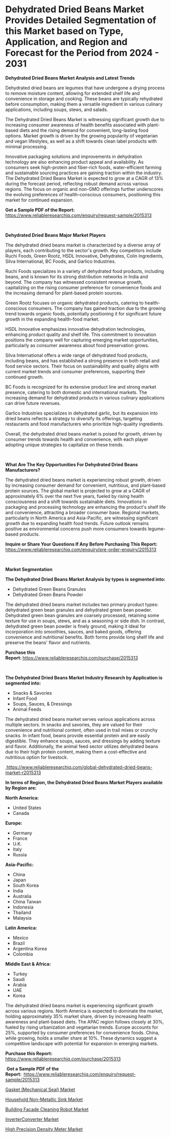 <p><h1>Dehydrated Dried Beans Market Provides Detailed Segmentation of this Market based on Type, Application, and Region and Forecast for the Period from 2024 - 2031</h1></p><p><strong>Dehydrated Dried Beans Market Analysis and Latest Trends</strong></p>
<p><p>Dehydrated dried beans are legumes that have undergone a drying process to remove moisture content, allowing for extended shelf life and convenience in storage and cooking. These beans are typically rehydrated before consumption, making them a versatile ingredient in various culinary applications, including soups, stews, and salads.</p><p>The Dehydrated Dried Beans Market is witnessing significant growth due to increasing consumer awareness of health benefits associated with plant-based diets and the rising demand for convenient, long-lasting food options. Market growth is driven by the growing popularity of vegetarian and vegan lifestyles, as well as a shift towards clean label products with minimal processing.</p><p>Innovative packaging solutions and improvements in dehydration technology are also enhancing product appeal and availability. As consumers seek high-protein and fiber-rich foods, water-efficient farming and sustainable sourcing practices are gaining traction within the industry. The Dehydrated Dried Beans Market is expected to grow at a CAGR of 13% during the forecast period, reflecting robust demand across various regions. The focus on organic and non-GMO offerings further underscores the evolving preferences of health-conscious consumers, positioning this market for continued expansion.</p></p>
<p><strong>Get a Sample PDF of the Report:&nbsp;</strong> <a href="https://www.reliableresearchiq.com/enquiry/request-sample/2015313?utm_campaign=100&utm_medium=2&utm_source=Github&utm_content=ia&utm_term=27102024&utm_id=dehydrated-dried-beans">https://www.reliableresearchiq.com/enquiry/request-sample/2015313</a></p>
<p>&nbsp;</p>
<p><strong>Dehydrated Dried Beans Major Market Players</strong></p>
<p><p>The dehydrated dried beans market is characterized by a diverse array of players, each contributing to the sector's growth. Key competitors include Ruchi Foods, Green Rootz, HSDL Innovative, Dehydrates, Colin Ingredients, Silva International, BC Foods, and Garlico Industries.</p><p>Ruchi Foods specializes in a variety of dehydrated food products, including beans, and is known for its strong distribution networks in India and beyond. The company has witnessed consistent revenue growth, capitalizing on the rising consumer preference for convenience foods and the increasing demand for plant-based protein sources.</p><p>Green Rootz focuses on organic dehydrated products, catering to health-conscious consumers. The company has gained traction due to the growing trend towards organic foods, potentially positioning it for significant future growth in the expanding health-food market.</p><p>HSDL Innovative emphasizes innovative dehydration technologies, enhancing product quality and shelf life. This commitment to innovation positions the company well for capturing emerging market opportunities, particularly as consumer awareness about food preservation grows.</p><p>Silva International offers a wide range of dehydrated food products, including beans, and has established a strong presence in both retail and food service sectors. Their focus on sustainability and quality aligns with current market trends and consumer preferences, supporting their continued growth.</p><p>BC Foods is recognized for its extensive product line and strong market presence, catering to both domestic and international markets. The increasing demand for dehydrated products in various culinary applications can drive future revenues.</p><p>Garlico Industries specializes in dehydrated garlic, but its expansion into dried beans reflects a strategy to diversify its offerings, targeting restaurants and food manufacturers who prioritize high-quality ingredients. </p><p>Overall, the dehydrated dried beans market is poised for growth, driven by consumer trends towards health and convenience, with each player adopting unique strategies to capitalize on these trends.</p></p>
<p>&nbsp;</p>
<p><strong>What Are The Key Opportunities For Dehydrated Dried Beans Manufacturers?</strong></p>
<p><p>The dehydrated dried beans market is experiencing robust growth, driven by increasing consumer demand for convenient, nutritious, and plant-based protein sources. The global market is projected to grow at a CAGR of approximately 6% over the next five years, fueled by rising health consciousness and a shift towards sustainable diets. Innovations in packaging and processing technology are enhancing the product's shelf life and convenience, attracting a broader consumer base. Regional markets, particularly in North America and Asia-Pacific, are witnessing significant growth due to expanding health food trends. Future outlook remains positive as environmental concerns push more consumers towards legume-based products.</p></p>
<p><strong>Inquire or Share Your Questions If Any Before Purchasing This Report:</strong> <a href="https://www.reliableresearchiq.com/enquiry/pre-order-enquiry/2015313?utm_campaign=100&utm_medium=2&utm_source=Github&utm_content=ia&utm_term=27102024&utm_id=dehydrated-dried-beans">https://www.reliableresearchiq.com/enquiry/pre-order-enquiry/2015313</a></p>
<p>&nbsp;</p>
<p><strong>Market Segmentation</strong></p>
<p><strong>The Dehydrated Dried Beans Market Analysis by types is segmented into:</strong></p>
<p><ul><li>Dehydrated Green Beans Granules</li><li>Dehydrated Green Beans Powder</li></ul></p>
<p><p>The dehydrated dried beans market includes two primary product types: dehydrated green bean granules and dehydrated green bean powder. Dehydrated green bean granules are coarsely processed, retaining some texture for use in soups, stews, and as a seasoning or side dish. In contrast, dehydrated green bean powder is finely ground, making it ideal for incorporation into smoothies, sauces, and baked goods, offering convenience and nutritional benefits. Both forms provide long shelf life and preserve the beans' flavor and nutrients.</p></p>
<p><strong>Purchase this Report:&nbsp;</strong><a href="https://www.reliableresearchiq.com/purchase/2015313?utm_campaign=100&utm_medium=2&utm_source=Github&utm_content=ia&utm_term=27102024&utm_id=dehydrated-dried-beans">https://www.reliableresearchiq.com/purchase/2015313</a></p>
<p>&nbsp;</p>
<p><strong>The Dehydrated Dried Beans Market Industry Research by Application is segmented into:</strong></p>
<p><ul><li>Snacks & Savories</li><li>Infant Food</li><li>Soups, Sauces, & Dressings</li><li>Animal Feeds</li></ul></p>
<p><p>The dehydrated dried beans market serves various applications across multiple sectors. In snacks and savories, they are valued for their convenience and nutritional content, often used in trail mixes or crunchy snacks. In infant food, beans provide essential protein and are easily digestible. They enhance soups, sauces, and dressings by adding texture and flavor. Additionally, the animal feed sector utilizes dehydrated beans due to their high protein content, making them a cost-effective and nutritious option for livestock.</p></p>
<p><a href="https://www.reliableresearchiq.com/global-dehydrated-dried-beans-market-r2015313?utm_campaign=100&utm_medium=2&utm_source=Github&utm_content=ia&utm_term=27102024&utm_id=dehydrated-dried-beans">&nbsp;https://www.reliableresearchiq.com/global-dehydrated-dried-beans-market-r2015313</a></p>
<p><strong>In terms of Region, the Dehydrated Dried Beans Market Players available by Region are:</strong></p>
<p>
    <p> <strong> North America: </strong>
        <ul>
            <li>United States</li>
            <li>Canada</li>
        </ul>
        </p> 
    <p> <strong> Europe: </strong>
        <ul>
            <li>Germany</li>
            <li>France</li>
            <li>U.K.</li>
            <li>Italy</li>
            <li>Russia</li>
        </ul>
        </p> 
    <p> <strong> Asia-Pacific: </strong>
        <ul>
            <li>China</li>
            <li>Japan</li>
            <li>South Korea</li>
            <li>India</li>
            <li>Australia</li>
            <li>China Taiwan</li>
            <li>Indonesia</li>
            <li>Thailand</li>
            <li>Malaysia</li>
        </ul>
        </p> 
    <p> <strong> Latin America: </strong>
        <ul>
            <li>Mexico</li>
            <li>Brazil</li>
            <li>Argentina Korea</li>
            <li>Colombia</li>
        </ul>
        </p> 
    <p> <strong> Middle East & Africa: </strong>
        <ul>
            <li>Turkey</li>
            <li>Saudi</li>
            <li>Arabia</li>
            <li>UAE</li>
            <li>Korea</li>
        </ul>
    </p>
    </p>
<p><p>The dehydrated dried beans market is experiencing significant growth across various regions. North America is expected to dominate the market, holding approximately 35% market share, driven by increasing health awareness and plant-based diets. The APAC region follows closely at 30%, fueled by rising urbanization and vegetarian trends. Europe accounts for 25%, supported by consumer preferences for convenience foods. China, while growing, holds a smaller share at 10%. These dynamics suggest a competitive landscape with potential for expansion in emerging markets.</p></p>
<p><strong>Purchase this Report: </strong><a href="https://www.reliableresearchiq.com/purchase/2015313?utm_campaign=100&utm_medium=2&utm_source=Github&utm_content=ia&utm_term=27102024&utm_id=dehydrated-dried-beans">https://www.reliableresearchiq.com/purchase/2015313</a></p>
<p>&nbsp;<strong>Get a Sample PDF of the Report:&nbsp;&nbsp;</strong><a href="https://www.reliableresearchiq.com/enquiry/request-sample/2015313?utm_campaign=100&utm_medium=2&utm_source=Github&utm_content=ia&utm_term=27102024&utm_id=dehydrated-dried-beans">https://www.reliableresearchiq.com/enquiry/request-sample/2015313</a></p>
<p><strong></strong></p>
<p><p><a href="https://issuu.com/reportprime-2/docs/gasket-mechanical-seal-market-size-_ec8dc2c08d10ef?utm_campaign=100&utm_medium=2&utm_source=Github&utm_content=ia&utm_term=27102024&utm_id=dehydrated-dried-beans">Gasket (Mechanical Seal) Market</a></p><p><a href="https://www.linkedin.com/pulse/booming-household-non-metallic-sink-market-sector-analysis-akhnf?utm_campaign=100&utm_medium=2&utm_source=Github&utm_content=ia&utm_term=27102024&utm_id=dehydrated-dried-beans">Household Non-Metallic Sink Market</a></p><p><a href="https://www.linkedin.com/pulse/building-facade-cleaning-robot-market-segmentation-applications-crpgf?utm_campaign=100&utm_medium=2&utm_source=Github&utm_content=ia&utm_term=27102024&utm_id=dehydrated-dried-beans">Building Facade Cleaning Robot Market</a></p><p><a href="https://github.com/alespiliffe/Market-Research-Report-List-1/blob/main/inverterconverter-market.md?utm_campaign=100&utm_medium=2&utm_source=Github&utm_content=ia&utm_term=27102024&utm_id=dehydrated-dried-beans">InverterConverter Market</a></p><p><a href="https://issuu.com/reportprime-2/docs/high-precision-density-meter-market_7c471ce49338a6?utm_campaign=100&utm_medium=2&utm_source=Github&utm_content=ia&utm_term=27102024&utm_id=dehydrated-dried-beans">High Precision Density Meter Market</a></p></p>
